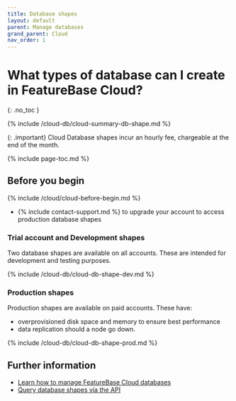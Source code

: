 ```yaml
---
title: Database shapes
layout: default
parent: Manage databases
grand_parent: Cloud
nav_order: 1
---
```


# What types of database can I create in FeatureBase Cloud?
{: .no_toc }

{% include /cloud-db/cloud-summary-db-shape.md %}

{: .important}
Cloud Database shapes incur an hourly fee, chargeable at the end of the month.

{% include page-toc.md %}

## Before you begin

{% include /cloud/cloud-before-begin.md %}
* {% include contact-support.md %} to upgrade your account to access production database shapes

### Trial account and Development shapes

Two database shapes are available on all accounts. These are intended for development and testing purposes.

{% include /cloud-db/cloud-db-shape-dev.md %}

### Production shapes

Production shapes are available on paid accounts. These have:
* overprovisioned disk space and memory to ensure best performance
* data replication should a node go down.

{% include /cloud-db/cloud-db-shape-prod.md %}

## Further information

* [Learn how to manage FeatureBase Cloud databases](/docs/cloud/cloud-databases/cloud-db-manage)
* [Query database shapes via the API](https://api-docs-featurebase-cloud.redoc.ly/latest#operation/getServiceProperties)
